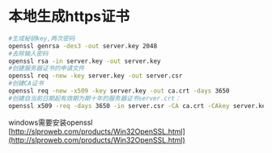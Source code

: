 # 本地生成https证书

```bash
#生成秘钥key,两次密码
openssl genrsa -des3 -out server.key 2048
#去除输入密码
openssl rsa -in server.key -out server.key
#创建服务器证书的申请文件
openssl req -new -key server.key -out server.csr
#创建CA证书
openssl req -new -x509 -key server.key -out ca.crt -days 3650
#创建自当前日期起有效期为期十年的服务器证书server.crt：
openssl x509 -req -days 3650 -in server.csr -CA ca.crt -CAkey server.key -CAcreateserial -out server.crt
```

windows需要安装openssl\
[http://slproweb.com/products/Win32OpenSSL.html](http://slproweb.com/products/Win32OpenSSL.html)
